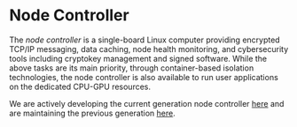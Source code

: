 # Node Controller

The *node controller* is a single-board Linux computer providing encrypted TCP/IP messaging, data caching, node health monitoring, and cybersecurity tools including cryptokey management and signed software. While the above tasks are its main priority, through container-based isolation technologies, the node controller is also available to run user applications on the dedicated CPU-GPU resources.

We are actively developing the current generation node controller [here](https://github.com/waggle-sensor/nodecontroller-arm64) and are maintaining the previous generation [here](https://github.com/waggle-sensor/nodecontroller-arm32).
